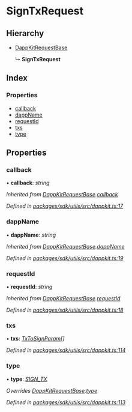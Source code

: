 # SignTxRequest

## Hierarchy

* [DappKitRequestBase]()

  ↳ **SignTxRequest**

## Index

### Properties

* [callback]()
* [dappName]()
* [requestId]()
* [txs]()
* [type]()

## Properties

### callback

• **callback**: _string_

_Inherited from_ [_DappKitRequestBase_]()_._[_callback_]()

_Defined in_ [_packages/sdk/utils/src/dappkit.ts:17_](https://github.com/celo-org/celo-monorepo/blob/master/packages/sdk/utils/src/dappkit.ts#L17)

### dappName

• **dappName**: _string_

_Inherited from_ [_DappKitRequestBase_]()_._[_dappName_]()

_Defined in_ [_packages/sdk/utils/src/dappkit.ts:19_](https://github.com/celo-org/celo-monorepo/blob/master/packages/sdk/utils/src/dappkit.ts#L19)

### requestId

• **requestId**: _string_

_Inherited from_ [_DappKitRequestBase_]()_._[_requestId_]()

_Defined in_ [_packages/sdk/utils/src/dappkit.ts:18_](https://github.com/celo-org/celo-monorepo/blob/master/packages/sdk/utils/src/dappkit.ts#L18)

### txs

• **txs**: [_TxToSignParam_]()_\[\]_

_Defined in_ [_packages/sdk/utils/src/dappkit.ts:114_](https://github.com/celo-org/celo-monorepo/blob/master/packages/sdk/utils/src/dappkit.ts#L114)

### type

• **type**: [_SIGN\_TX_]()

_Overrides_ [_DappKitRequestBase_]()_._[_type_]()

_Defined in_ [_packages/sdk/utils/src/dappkit.ts:113_](https://github.com/celo-org/celo-monorepo/blob/master/packages/sdk/utils/src/dappkit.ts#L113)

